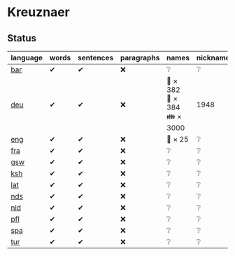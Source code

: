 # Kreuznaer

## Status

| language | words | sentences | paragraphs | names | nicknames |
| --- | --- | --- | --- | --- | --- |
| [bar](https://iso639-3.sil.org/code/bar) | ✔ | ✔ | ❌ | ❔ | ❔ |
| [deu](https://iso639-3.sil.org/code/deu) | ✔ | ✔ | ❌ | 👩 × 382<br/>👨 × 384<br/>👪 × 3000 | 1948 |
| [eng](https://iso639-3.sil.org/code/eng) | ✔ | ✔ | ❌ | 👨 × 25<br/> | ❔ |
| [fra](https://iso639-3.sil.org/code/fra) | ✔ | ✔ | ❌ | ❔ | ❔ |
| [gsw](https://iso639-3.sil.org/code/gsw) | ✔ | ✔ | ❌ | ❔ | ❔ |
| [ksh](https://iso639-3.sil.org/code/ksh) | ✔ | ✔ | ❌ | ❔ | ❔ |
| [lat](https://iso639-3.sil.org/code/lat) | ✔ | ✔ | ❌ | ❔ | ❔ |
| [nds](https://iso639-3.sil.org/code/nds) | ✔ | ✔ | ❌ | ❔ | ❔ |
| [nld](https://iso639-3.sil.org/code/nld) | ✔ | ✔ | ❌ | ❔ | ❔ |
| [pfl](https://iso639-3.sil.org/code/pfl) | ✔ | ✔ | ❌ | ❔ | ❔ |
| [spa](https://iso639-3.sil.org/code/spa) | ✔ | ✔ | ❌ | ❔ | ❔ |
| [tur](https://iso639-3.sil.org/code/tur) | ✔ | ✔ | ❌ | ❔ | ❔ |
